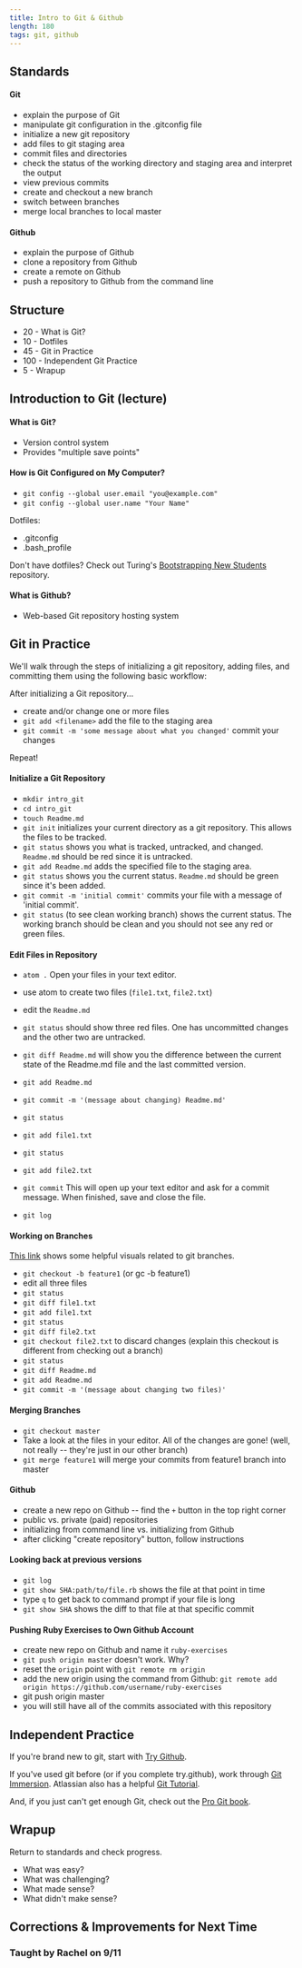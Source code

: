 ```yaml
---
title: Intro to Git & Github
length: 180
tags: git, github
---
```


## Standards

#### Git

* explain the purpose of Git
* manipulate git configuration in the .gitconfig file
* initialize a new git repository
* add files to git staging area
* commit files and directories
* check the status of the working directory and staging area and interpret the output
* view previous commits
* create and checkout a new branch
* switch between branches 
* merge local branches to local master

#### Github

* explain the purpose of Github
* clone a repository from Github
* create a remote on Github  
* push a repository to Github from the command line

## Structure

* 20 - What is Git?
* 10 - Dotfiles
* 45 - Git in Practice
* 100 - Independent Git Practice
* 5 - Wrapup

## Introduction to Git (lecture)

#### What is Git?

* Version control system
* Provides "multiple save points"

#### How is Git Configured on My Computer? 

* `git config --global user.email "you@example.com"`
* `git config --global user.name "Your Name"`

Dotfiles: 
* .gitconfig
* .bash_profile

Don't have dotfiles? Check out Turing's [Bootstrapping New Students](https://github.com/turingschool/bootstrap_new_students) repository. 

#### What is Github? 

* Web-based Git repository hosting system

## Git in Practice

We'll walk through the steps of initializing a git repository, adding files, and committing them using the following basic workflow:

After initializing a Git repository...
* create and/or change one or more files
* `git add <filename>` add the file to the staging area
* `git commit -m 'some message about what you changed'` commit your changes

Repeat!

#### Initialize a Git Repository

* `mkdir intro_git`
* `cd intro_git`
* `touch Readme.md`
* `git init` initializes your current directory as a git repository. This allows the files to be tracked. 
* `git status` shows you what is tracked, untracked, and changed. `Readme.md` should be red since it is untracked.
* `git add Readme.md` adds the specified file to the staging area.
* `git status` shows you the current status. `Readme.md` should be green since it's been added. 
* `git commit -m 'initial commit'` commits your file with a message of 'initial commit'. 
* `git status` (to see clean working branch) shows the current status. The working branch should be clean and you should not see any red or green files.

#### Edit Files in Repository

* `atom .` Open your files in your text editor. 
* use atom to create two files (`file1.txt`, `file2.txt`)
* edit the `Readme.md`

* `git status` should show three red files. One has uncommitted changes and the other two are untracked.
* `git diff Readme.md` will show you the difference between the current state of the Readme.md file and the last committed version.
* `git add Readme.md`
* `git commit -m '(message about changing) Readme.md'`
* `git status`
* `git add file1.txt`
* `git status`
* `git add file2.txt`
* `git commit` This will open up your text editor and ask for a commit message. When finished, save and close the file. 
* `git log`

#### Working on Branches

[This link](http://git-scm.com/book/en/Git-Branching-Basic-Branching-and-Merging) shows some helpful visuals related to git branches.
* `git checkout -b feature1` (or gc -b feature1)
* edit all three files
* `git status`
* `git diff file1.txt`
* `git add file1.txt`
* `git status`
* `git diff file2.txt`
* `git checkout file2.txt` to discard changes (explain this checkout is different from checking out a branch)
* `git status`
* `git diff Readme.md`
* `git add Readme.md`
* `git commit -m '(message about changing two files)'`


#### Merging Branches

* `git checkout master`
* Take a look at the files in your editor. All of the changes are gone! (well, not really -- they're just in our other branch)
* `git merge feature1` will merge your commits from feature1 branch into master
	
#### Github

* create a new repo on Github -- find the `+` button in the top right corner
* public vs. private (paid) repositories
* initializing from command line vs. initializing from Github
* after clicking "create repository" button, follow instructions

#### Looking back at previous versions 

* `git log`
* `git show SHA:path/to/file.rb` shows the file at that point in time
* type `q` to get back to command prompt if your file is long 
* `git show SHA` shows the diff to that file at that specific commit

#### Pushing Ruby Exercises to Own Github Account

* create new repo on Github and name it `ruby-exercises`
* `git push origin master` doesn't work. Why? 
* reset the `origin` point with `git remote rm origin`
* add the new origin using the command from Github: `git remote add origin https://github.com/username/ruby-exercises`
* git push origin master
* you will still have all of the commits associated with this repository

## Independent Practice

If you're brand new to git, start with [Try Github](https://try.github.io/levels/1/challenges/1).

If you've used git before (or if you complete try.github), work through [Git Immersion](http://gitimmersion.com/). Atlassian also has a helpful [Git Tutorial](https://www.atlassian.com/git/tutorials/setting-up-a-repository).

And, if you just can't get enough Git, check out the [Pro Git book](http://git-scm.com/book).

## Wrapup

Return to standards and check progress.
* What was easy?
* What was challenging?
* What made sense?
* What didn't make sense?

## Corrections & Improvements for Next Time

### Taught by Rachel on 9/11
